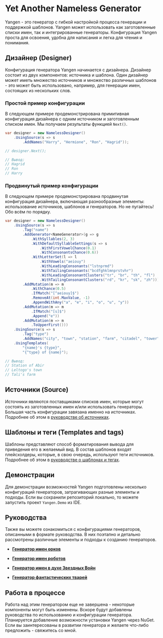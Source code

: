# Yet Another Nameless Generator

Yangen - это генератор с гибкой настройкой процесса генерации и поддержкой шаблонов. Yangen может использовать как заготовленные списки имен, так и интегрированные генераторы. Конфигурация Yangen проста для освоения, удобна для написания и легка для чтения и понимания.

## Дизайнер (Designer)

Конфигурация генератора Yangen начинается с дизайнера. Дизайнер состоит из двух компонентов: источника и шаблона. Один дизайнер может иметь множество источников и множество различных шаблонов - это может быть использовано, например, для генерации имен, состоящих из нескольких слов. 

### Простой пример конфигурации

В следующем примере продемонстрирована примитивная конфигурация дизайнера с одним источником и заготовленным списком имен. Мы получаем результаты функцией `Next()`.

```csharp
var designer = new NamelessDesigner()
    .UsingSource(s => s
        .AddNames("Harry", "Hermione", "Ron", "Hagrid"));

// designer.Next();

// Вывод:
// Hagrid
// Ron
// Harry
```

### Продвинутый пример конфигурации

В следующем примере продемонстрирована продвинутая конфигурация дизайнера, включающая разнообразные элементы: использование источников, шаблонов и генераторов. Но не пугайтесь! Обо всём по порядку.

```csharp
var designer = new NamelessDesigner()
    .UsingSource(s => s
        .Tag("name")
        .AddGenerator<NameGenerator>(g => g
            .WithSyllables(2, 3)
            .WithDefaultSyllableSettings(s => s
                .WithFirstVowelChance(0.1)
                .WithConsonantsChance(0.6))
            .WithLetterSet(l => l
                .WithVowels("aeiouy")
                .WithLeadingConsonants("lstnprmd")
                .WithTailingConsonants("bcdfghklmnprstvhr")
                .WithLeadingConsonantClusters("tr", "br", "th", "fl")
                .WithTailingConsonantClusters("rd", "kr", "sk", "zh")))
        .AddMutation(m => m
            .WithChance(0.5)
            .IfMatch("[^aeiouy]$")
            .RemoveAt(int.MaxValue, -1)
            .AppendWithAny("a", "e", "i", "o", "u", "y"))
        .AddMutation(m => m
            .IfMatch("[s]$")
            .Append("e"))
        .AddMutation(m => m
            .ToUpperFirst()))
    .UsingSource(s => s
        .Tag("type")
        .AddNames("city", "town", "station", "farm", "citadel", "tower"))
    .UsingTemplates(
        "{name}'s {type}",
        "{^type} of {name}");

// Вывод:
// Station of Abir
// Leltogo's town
// Tali's farm
```

## Источники (Source)

Источники являются поставщиками списков имен, которые могут состоять из заготовленных имен и/или использовать генераторы. Большая часть конфигурации завязана именно на источниках. Подробнее об этом в [руководстве об источниках](https://github.com/KsanderVine/Yangen/tree/master/docs/SOURCE.md).

## Шаблоны и теги (Templates and tags)

Шаблоны представляют способ форматирования вывода для приведения его в желаемый вид. В состав шаблонов входят плейсхолдеры, которые, в свою очередь, используют теги источников. Подробнее об этом в [руководстве о шаблонах и тегах](https://github.com/KsanderVine/Yangen/tree/master/docs/TEMPLATES.md).

## Демонстрации

Для демонстрации возможностей Yangen подготовлены несколько конфигураций генераторов, затрагивающих разные элементы и подходы. Если вы сохранили репозиторий локально, то можете запустить проект `Yangen.Demo` из IDE.

## Руководства

Также вы можете ознакомиться с конфигурациями генераторов, описанными в формате руководства. В них поэтапно и детально рассмотрены различные элементы и подходы к созданию генераторов.

+ **[Генератор имен орков](https://github.com/KsanderVine/Yangen/tree/master/docs/demo/ORC_NAMES.md)**

+ **[Генератор имен роботов](https://github.com/KsanderVine/Yangen/tree/master/docs/demo/ROBOT_NAMES.md)**

+ **[Генератор имен в духе Звездных Войн](https://github.com/KsanderVine/Yangen/tree/master/docs/demo/STAR_WARS.md)**

+ **[Генератор фантастических тварей](https://github.com/KsanderVine/Yangen/tree/master/docs/demo/FANTASY_BEASTS.md)**

## Работа в процессе

Работа над этим генератором еще не завершена - некоторые компоненты могут быть изменены. Вскоре будут добавлены руководства по использованию и конфигурации генератора. Планируется добавление возможности установки Yangen через NuGet. Если вы заинтересованы в развитии генератора и желаете что-либо предложить - свяжитесь со мной.
